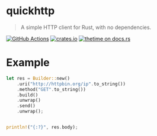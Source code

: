 # quickhttp
> A simple HTTP client for Rust, with no dependencies.

[![GitHub Actions][gh-image]][gh-checks]
[![crates.io][cratesio-image]][cratesio]
[![thetime on docs.rs][docsrs-image]][docsrs]

[gh-image]: https://github.com/werdl/quickhttp/actions/workflows/rust.yml/badge.svg
[gh-checks]: https://github.com/werdl/quickhttp/actions?query=workflow%20rust
[cratesio-image]: https://img.shields.io/crates/v/quickhttp.svg
[cratesio]: https://crates.io/crates/quickhttp
[docsrs-image]: https://docs.rs/quickhttp/badge.svg
[docsrs]: https://docs.rs/quickhttp

# Example
```rust
let res = Builder::new()
    .uri("http://httpbin.org/ip".to_string())
    .method("GET".to_string())
    .build()
    .unwrap()
    .send()
    .unwrap();


println!("{:?}", res.body);
```